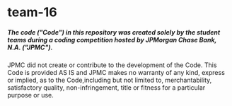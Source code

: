 # team-16
##### The code ("Code") in this repository was created solely by the student teams during a coding competition hosted by JPMorgan Chase Bank, N.A. ("JPMC").
JPMC did not create or contribute to the development of the Code.  This Code is provided AS IS and JPMC makes no warranty of any kind, express or implied, as to the Code,including but not limited to, merchantability, satisfactory quality, non-infringement, title or fitness for a particular purpose or use.
